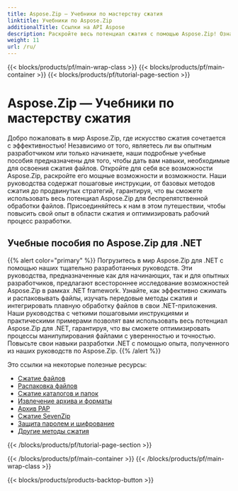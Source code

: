 ```yaml
---
title: Aspose.Zip — Учебники по мастерству сжатия
linktitle: Учебники по Aspose.Zip
additionalTitle: Ссылки на API Aspose
description: Раскройте весь потенциал сжатия с помощью Aspose.Zip! Ознакомьтесь с нашими подробными руководствами, чтобы получить экспертную информацию и эффективную обработку файлов.
weight: 11
url: /ru/
---
```


{{< blocks/products/pf/main-wrap-class >}}
{{< blocks/products/pf/main-container >}}
{{< blocks/products/pf/tutorial-page-section >}}

# Aspose.Zip — Учебники по мастерству сжатия


Добро пожаловать в мир Aspose.Zip, где искусство сжатия сочетается с эффективностью! Независимо от того, являетесь ли вы опытным разработчиком или только начинаете, наши подробные учебные пособия предназначены для того, чтобы дать вам навыки, необходимые для освоения сжатия файлов. Откройте для себя все возможности Aspose.Zip, раскройте его мощные возможности и возможности. Наши руководства содержат пошаговые инструкции, от базовых методов сжатия до продвинутых стратегий, гарантируя, что вы сможете использовать весь потенциал Aspose.Zip для беспрепятственной обработки файлов. Присоединяйтесь к нам в этом путешествии, чтобы повысить свой опыт в области сжатия и оптимизировать рабочий процесс разработки.


## Учебные пособия по Aspose.Zip для .NET
{{% alert color="primary" %}}
Погрузитесь в мир Aspose.Zip для .NET с помощью наших тщательно разработанных руководств. Эти руководства, предназначенные как для начинающих, так и для опытных разработчиков, предлагают всестороннее исследование возможностей Aspose.Zip в рамках .NET framework. Узнайте, как эффективно сжимать и распаковывать файлы, изучать передовые методы сжатия и интегрировать плавную обработку файлов в свои .NET-приложения. Наши руководства с четкими пошаговыми инструкциями и практическими примерами позволят вам использовать весь потенциал Aspose.Zip для .NET, гарантируя, что вы сможете оптимизировать процессы манипулирования файлами с уверенностью и точностью. Повысьте свои навыки разработки .NET с помощью опыта, полученного из наших руководств по Aspose.Zip.
{{% /alert %}}

Это ссылки на некоторые полезные ресурсы:
 
- [Сжатие файлов](./net/file-compression/)
- [Распаковка файлов](./net/file-decompression/)
- [Сжатие каталогов и папок](./net/directory-and-folder-compression/)
- [Извлечение архива и форматы](./net/archive-extraction-and-formats/)
- [Архив РАР](./net/rar-archive/)
- [Сжатие SevenZip](./net/sevenzip-compression/)
- [Защита паролем и шифрование](./net/password-protection-and-encryption/)
- [Другие методы сжатия](./net/other-compression-techniques/)


{{< /blocks/products/pf/tutorial-page-section >}}

{{< /blocks/products/pf/main-container >}}
{{< /blocks/products/pf/main-wrap-class >}}

{{< blocks/products/products-backtop-button >}}
